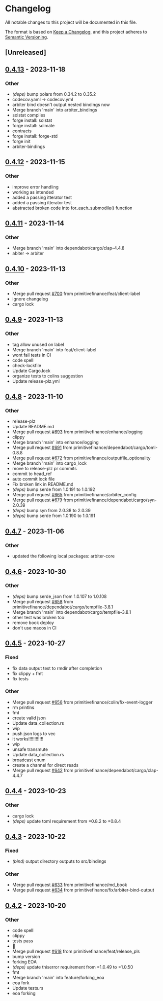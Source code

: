 # Changelog
All notable changes to this project will be documented in this file.

The format is based on [Keep a Changelog](https://keepachangelog.com/en/1.0.0/),
and this project adheres to [Semantic Versioning](https://semver.org/spec/v2.0.0.html).

## [Unreleased]

## [0.4.13](https://github.com/primitivefinance/arbiter/compare/arbiter-v0.4.12...arbiter-v0.4.13) - 2023-11-18

### Other
- *(deps)* bump polars from 0.34.2 to 0.35.2
- codecov.yaml -> codecov.yml
- arbiter bind doesn't output nested bindings now
- Merge branch 'main' into arbiter_bindings
- solstat compiles
- forge install: solstat
- forge install: solmate
- contracts
- forge install: forge-std
- forge init
- arbiter-bindings

## [0.4.12](https://github.com/primitivefinance/arbiter/compare/arbiter-v0.4.11...arbiter-v0.4.12) - 2023-11-15

### Other
- improve error handling
- working as intended
- added a passing itterator test
- added a passing itterator test
- abstracted broken code into for_each_submodile() function

## [0.4.11](https://github.com/primitivefinance/arbiter/compare/arbiter-v0.4.10...arbiter-v0.4.11) - 2023-11-14

### Other
- Merge branch 'main' into dependabot/cargo/clap-4.4.8
- abiter -> arbiter

## [0.4.10](https://github.com/primitivefinance/arbiter/compare/arbiter-v0.4.9...arbiter-v0.4.10) - 2023-11-13

### Other
- Merge pull request [#700](https://github.com/primitivefinance/arbiter/pull/700) from primitivefinance/feat/client-label
- ignore changelog
- cargo lock

## [0.4.9](https://github.com/primitivefinance/arbiter/compare/arbiter-v0.4.8...arbiter-v0.4.9) - 2023-11-13

### Other
- tag allow unused on label
- Merge branch 'main' into feat/client-label
- wont fail tests in CI
- code spell
- check-lockfile
- Update Cargo.lock
- organize tests to colins suggestion
- Update release-plz.yml

## [0.4.8](https://github.com/primitivefinance/arbiter/compare/arbiter-v0.4.7...arbiter-v0.4.8) - 2023-11-10

### Other
- release-plz
- Update README.md
- Merge pull request [#693](https://github.com/primitivefinance/arbiter/pull/693) from primitivefinance/enhance/logging
- clippy
- Merge branch 'main' into enhance/logging
- Merge pull request [#691](https://github.com/primitivefinance/arbiter/pull/691) from primitivefinance/dependabot/cargo/toml-0.8.8
- Merge pull request [#672](https://github.com/primitivefinance/arbiter/pull/672) from primitivefinance/outputfile_optionality
- Merge branch 'main' into cargo_lock
- move to release-plz pr commits
- commit to head_ref
- auto commit lock file
- Fix broken link in README.md
- *(deps)* bump serde from 1.0.191 to 1.0.192
- Merge pull request [#665](https://github.com/primitivefinance/arbiter/pull/665) from primitivefinance/arbiter_config
- Merge pull request [#679](https://github.com/primitivefinance/arbiter/pull/679) from primitivefinance/dependabot/cargo/syn-2.0.39
- *(deps)* bump syn from 2.0.38 to 2.0.39
- *(deps)* bump serde from 1.0.190 to 1.0.191

## [0.4.7](https://github.com/primitivefinance/arbiter/compare/arbiter-v0.4.6...arbiter-v0.4.7) - 2023-11-06

### Other
- updated the following local packages: arbiter-core

## [0.4.6](https://github.com/primitivefinance/arbiter/compare/arbiter-v0.4.5...arbiter-v0.4.6) - 2023-10-30

### Other
- *(deps)* bump serde_json from 1.0.107 to 1.0.108
- Merge pull request [#658](https://github.com/primitivefinance/arbiter/pull/658) from primitivefinance/dependabot/cargo/tempfile-3.8.1
- Merge branch 'main' into dependabot/cargo/tempfile-3.8.1
- other test was broken too
- remove book deploy
- don't use macos in CI

## [0.4.5](https://github.com/primitivefinance/arbiter/compare/arbiter-v0.4.4...arbiter-v0.4.5) - 2023-10-27

### Fixed
- fix data output test to rmdir after completion
- fix clippy + fmt
- fix tests

### Other
- Merge pull request [#656](https://github.com/primitivefinance/arbiter/pull/656) from primitivefinance/colin/fix-event-logger
- rm printlns
- fmt
- create valid json
- Update data_collection.rs
- wip
- push json logs to vec
- it works!!!!!!!!!!!!
- wip
- unsafe transmute
- Update data_collection.rs
- broadcast enum
- create a channel for direct reads
- Merge pull request [#642](https://github.com/primitivefinance/arbiter/pull/642) from primitivefinance/dependabot/cargo/clap-4.4.7

## [0.4.4](https://github.com/primitivefinance/arbiter/compare/arbiter-v0.4.3...arbiter-v0.4.4) - 2023-10-23

### Other
- cargo lock
- *(deps)* update toml requirement from =0.8.2 to =0.8.4

## [0.4.3](https://github.com/primitivefinance/arbiter/compare/arbiter-v0.4.2...arbiter-v0.4.3) - 2023-10-22

### Fixed
- *(bind)* output directory outputs to src/bindings

### Other
- Merge pull request [#633](https://github.com/primitivefinance/arbiter/pull/633) from primitivefinance/md_book
- Merge pull request [#634](https://github.com/primitivefinance/arbiter/pull/634) from primitivefinance/fix/arbiter-bind-output

## [0.4.2](https://github.com/primitivefinance/arbiter/compare/arbiter-v0.4.1...arbiter-v0.4.2) - 2023-10-20

### Other
- code spell
- clippy
- tests pass
- 🧪
- Merge pull request [#618](https://github.com/primitivefinance/arbiter/pull/618) from primitivefinance/feat/release_pls
- bump version
- forking EOA
- *(deps)* update thiserror requirement from =1.0.49 to =1.0.50
- fmt
- Merge branch 'main' into feature/forking_eoa
- eoa fork
- Update tests.rs
- eoa forking
